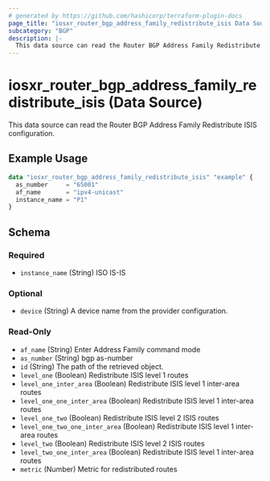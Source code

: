 ```yaml
---
# generated by https://github.com/hashicorp/terraform-plugin-docs
page_title: "iosxr_router_bgp_address_family_redistribute_isis Data Source - terraform-provider-iosxr"
subcategory: "BGP"
description: |-
  This data source can read the Router BGP Address Family Redistribute ISIS configuration.
---
```


# iosxr_router_bgp_address_family_redistribute_isis (Data Source)

This data source can read the Router BGP Address Family Redistribute ISIS configuration.

## Example Usage

```terraform
data "iosxr_router_bgp_address_family_redistribute_isis" "example" {
  as_number     = "65001"
  af_name       = "ipv4-unicast"
  instance_name = "P1"
}
```

<!-- schema generated by tfplugindocs -->
## Schema

### Required

- `instance_name` (String) ISO IS-IS

### Optional

- `device` (String) A device name from the provider configuration.

### Read-Only

- `af_name` (String) Enter Address Family command mode
- `as_number` (String) bgp as-number
- `id` (String) The path of the retrieved object.
- `level_one` (Boolean) Redistribute ISIS level 1 routes
- `level_one_inter_area` (Boolean) Redistribute ISIS level 1 inter-area routes
- `level_one_one_inter_area` (Boolean) Redistribute ISIS level 1 inter-area routes
- `level_one_two` (Boolean) Redistribute ISIS level 2 ISIS routes
- `level_one_two_one_inter_area` (Boolean) Redistribute ISIS level 1 inter-area routes
- `level_two` (Boolean) Redistribute ISIS level 2 ISIS routes
- `level_two_one_inter_area` (Boolean) Redistribute ISIS level 1 inter-area routes
- `metric` (Number) Metric for redistributed routes


